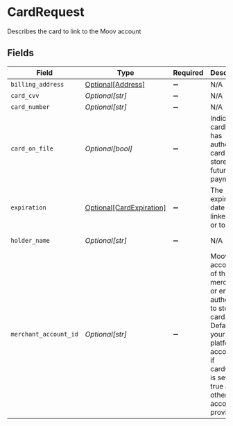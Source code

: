 # CardRequest

Describes the card to link to the Moov account


## Fields

| Field                                                                                                                                                                      | Type                                                                                                                                                                       | Required                                                                                                                                                                   | Description                                                                                                                                                                | Example                                                                                                                                                                    |
| -------------------------------------------------------------------------------------------------------------------------------------------------------------------------- | -------------------------------------------------------------------------------------------------------------------------------------------------------------------------- | -------------------------------------------------------------------------------------------------------------------------------------------------------------------------- | -------------------------------------------------------------------------------------------------------------------------------------------------------------------------- | -------------------------------------------------------------------------------------------------------------------------------------------------------------------------- |
| `billing_address`                                                                                                                                                          | [Optional[Address]](../../models/shared/address.md)                                                                                                                        | :heavy_minus_sign:                                                                                                                                                         | N/A                                                                                                                                                                        |                                                                                                                                                                            |
| `card_cvv`                                                                                                                                                                 | *Optional[str]*                                                                                                                                                            | :heavy_minus_sign:                                                                                                                                                         | N/A                                                                                                                                                                        | 0123                                                                                                                                                                       |
| `card_number`                                                                                                                                                              | *Optional[str]*                                                                                                                                                            | :heavy_minus_sign:                                                                                                                                                         | N/A                                                                                                                                                                        |                                                                                                                                                                            |
| `card_on_file`                                                                                                                                                             | *Optional[bool]*                                                                                                                                                           | :heavy_minus_sign:                                                                                                                                                         | Indicates cardholder has authorized card to be stored for future payments                                                                                                  |                                                                                                                                                                            |
| `expiration`                                                                                                                                                               | [Optional[CardExpiration]](../../models/shared/cardexpiration.md)                                                                                                          | :heavy_minus_sign:                                                                                                                                                         | The expiration date of the linked card or token                                                                                                                            |                                                                                                                                                                            |
| `holder_name`                                                                                                                                                              | *Optional[str]*                                                                                                                                                            | :heavy_minus_sign:                                                                                                                                                         | N/A                                                                                                                                                                        | Jules Jackson                                                                                                                                                              |
| `merchant_account_id`                                                                                                                                                      | *Optional[str]*                                                                                                                                                            | :heavy_minus_sign:                                                                                                                                                         | Moov account ID of the merchant or entity authorized to store the card. Defaults to your platform account ID if cardOnFile is set to true and no other account is provided |                                                                                                                                                                            |